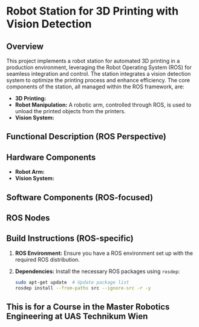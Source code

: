 # Robot Station for 3D Printing with Vision Detection

## Overview

This project implements a robot station for automated 3D printing in a production environment, leveraging the Robot Operating System (ROS) for seamless integration and control. The station integrates a vision detection system to optimize the printing process and enhance efficiency.  The core components of the station, all managed within the ROS framework, are:

* **3D Printing:** 
* **Robot Manipulation:** A robotic arm, controlled through ROS, is used to unload the printed objects from the printers.
* **Vision System:**

## Functional Description (ROS Perspective)


## Hardware Components

* **Robot Arm:** 
* **Vision System:** 

## Software Components (ROS-focused)


## ROS Nodes

## Build Instructions (ROS-specific)

1. **ROS Environment:** Ensure you have a ROS environment set up with the required ROS distribution.
2. **Dependencies:** Install the necessary ROS packages using `rosdep`:

   ```bash
   sudo apt-get update  # Update package list
   rosdep install --from-paths src --ignore-src -r -y

## This is for a Course in the Master Robotics Engineering at UAS Technikum Wien
